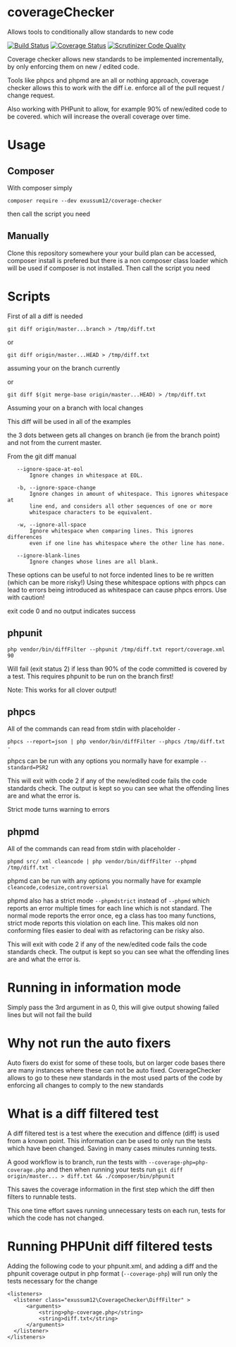 # coverageChecker
Allows tools to conditionally allow standards to new code

[![Build Status](https://travis-ci.org/exussum12/coverageChecker.svg?branch=master)](https://travis-ci.org/exussum12/coverageChecker)
[![Coverage Status](https://coveralls.io/repos/github/exussum12/coverageChecker/badge.svg?branch=master)](https://coveralls.io/github/exussum12/coverageChecker?branch=master)
[![Scrutinizer Code Quality](https://scrutinizer-ci.com/g/exussum12/coverageChecker/badges/quality-score.png?b=master)](https://scrutinizer-ci.com/g/exussum12/coverageChecker/?branch=master)

Coverage checker allows new standards to be implemented incrementally, by only enforcing them on new / edited code.

Tools like phpcs and phpmd are an all or nothing approach, coverage checker allows this to work with the diff i.e. enforce all of the pull request / change request.

Also working with PHPunit to allow, for example 90% of new/edited code to be covered. which will increase the overall coverage over time.

# Usage

## Composer
With composer simply

    composer require --dev exussum12/coverage-checker
    
then call the script you need

## Manually
Clone this repository somewhere your your build plan can be accessed, composer install is prefered but there is a non composer class loader which will be used if composer is not installed.
Then call the script you need


# Scripts

First of all a diff is needed

    git diff origin/master...branch > /tmp/diff.txt
or 

    git diff origin/master...HEAD > /tmp/diff.txt
assuming your on the branch currently

or

    git diff $(git merge-base origin/master...HEAD) > /tmp/diff.txt
    
Assuming your on a branch with local changes

This diff will be used in all of the examples

the 3 dots between gets all changes on branch (ie from the branch point) and not from the current master.

From the git diff manual 

       --ignore-space-at-eol
           Ignore changes in whitespace at EOL.

       -b, --ignore-space-change
           Ignore changes in amount of whitespace. This ignores whitespace at
           line end, and considers all other sequences of one or more
           whitespace characters to be equivalent.

       -w, --ignore-all-space
           Ignore whitespace when comparing lines. This ignores differences
           even if one line has whitespace where the other line has none.

       --ignore-blank-lines
           Ignore changes whose lines are all blank.

These options can be useful to not force indented lines to be re written (which can be more risky!)
Using these whitespace options with phpcs can lead to errors being introduced as whitespace can cause phpcs errors.
Use with caution!

exit code 0 and no output indicates success

## phpunit

    php vendor/bin/diffFilter --phpunit /tmp/diff.txt report/coverage.xml  90
    
Will fail (exit status 2) if less than 90% of the code committed is covered by a test.
This requires phpunit to be run on the branch first!

Note: This works for all clover output!

## phpcs

All of the commands can read from stdin with placeholder `-`

    phpcs --report=json | php vendor/bin/diffFilter --phpcs /tmp/diff.txt -
    
phpcs can be run with any options you normally have for example `--standard=PSR2`

This will exit with code 2 if any of the new/edited code fails the code standards check. The output is kept so you can see what the offending lines are and what the error is.

Strict mode turns warning to errors


## phpmd

All of the commands can read from stdin with placeholder `-`

    phpmd src/ xml cleancode | php vendor/bin/diffFilter --phpmd /tmp/diff.txt -
    
phpmd can be run with any options you normally have for example `cleancode,codesize,controversial`

phpmd also has a strict mode `--phpmdstrict` instead of `--phpmd` which reports an error multiple times for each line which is not standard.
The normal mode reports the error once, eg a class has too many functions, strict mode reports this violation on each line. This makes old non conforming files easier to deal with as refactoring can be risky also.

This will exit with code 2 if any of the new/edited code fails the code standards check. The output is kept so you can see what the offending lines are and what the error is.


# Running in information mode
Simply pass the 3rd argument in as 0, this will give output showing failed lines but will not fail the build


# Why not run the auto fixers
Auto fixers do exist for some of these tools, but on larger code bases there are many instances where these can not be auto fixed. CoverageChecker allows to go to these new standards in the most used parts of the code by enforcing all changes to comply to the new standards

# What is a diff filtered test

A diff filtered test is a test where the execution and diffence (diff) is used from a known point.
This information can be used to only run the tests which have been changed. Saving in many cases minutes running tests.

A good workflow is to branch, run the tests with `--coverage-php=php-coverage.php`  and then when running your tests run `git diff origin/master... > diff.txt && ./composer/bin/phpunit`

This saves the coverage information in the first step which the diff then filters to runnable tests.

This one time effort saves running unnecessary tests on each run, tests for which the code has not changed.


# Running PHPUnit diff filtered tests

Adding the following code to your phpunit.xml, and adding a diff and the phpunit coverage output in php format (`--coverage-php`) will run only the tests necessary for the change 


    <listeners>
      <listener class="exussum12\CoverageChecker\DiffFilter" >
          <arguments>
              <string>php-coverage.php</string>
              <string>diff.txt</string>
          </arguments>
      </listener>
    </listeners>

